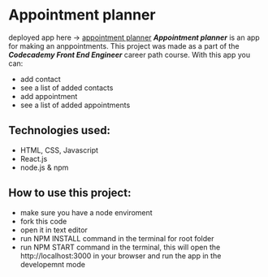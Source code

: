 # Appointment planner

deployed app here -> [appointment planner](https://appointment-planner-kmachnik.netlify.app/contacts)
**_Appointment planner_** is an app for making an anppointments. This project was made as a part of the **_Codecademy Front End Engineer_** career path course.
With this app you can:

- add contact
- see a list of added contacts
- add appointment
- see a list of added appointments

## Technologies used:

- HTML, CSS, Javascript
- React.js
- node.js & npm

## How to use this project:

- make sure you have a node enviroment
- fork this code
- open it in text editor
- run NPM INSTALL command in the terminal for root folder
- run NPM START command in the terminal, this will open the http://localhost:3000 in your browser and run the app in the developemnt mode
